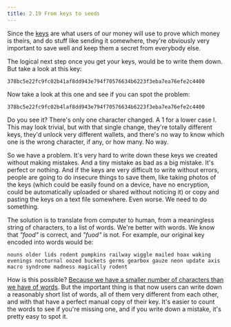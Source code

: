 ```yaml
---
title: 2.19 From keys to seeds
---
```

Since the [keys](2.15-keys.md) are what users of our money will use to prove which money is theirs, and do stuff like sending it somewhere, they're obviously very important to save well and keep them a secret from everybody else.

The logical next step once you get your keys, would be to write them down. But take a look at this key:

`378bc5e22fc9fc02b41af8dd943e794f70576634b6223f3eba7ea76efe2c4400`

Now take a look at this one and see if you can spot the problem:

`378bc5e22fc9fc02b4laf8dd943e794f70576634b6223f3eba7ea76efe2c4400`

Do you see it? There's only one character changed. A 1 for a lower case l. This may look trivial, but with that single change, they're totally different keys, they'd unlock very different wallets, and there's no way to know which one is the wrong character, if any, or how many. No way.

So we have a problem. It's very hard to write down these keys we created without making mistakes. And a tiny mistake as bad as a big mistake. It's perfect or nothing. And if the keys are very difficult to write without errors, people are going to do insecure things to save them, like taking photos of the keys (which could be easily found on a device, have no encryption, could be automatically uploaded or shared without noticing it) or copy and pasting the keys on a text file somewhere. Even worse. We need to do something.

The solution is to translate from computer to human, from a meaningless string of characters, to a list of words. We're better with words. We know that *"food"* is correct, and *"fuod"* is not. For example, our original key encoded into words would be:

`nouns older lids rodent pumpkins railway wiggle mailed hoax waking evenings nocturnal oozed buckets germs gearbox gauze neon update axis macro syndrome madness magically rodent`

How is this possible? [Because we have a smaller number of characters than we have of words](2.20-mnemonic_seeds.md). But the important thing is that now users can write down a reasonably short list of words, all of them very different from each other, and with that have a perfect manual copy of their key. It's easier to count the words to see if you're missing one, and if you write down a mistake, it's pretty easy to spot it.


